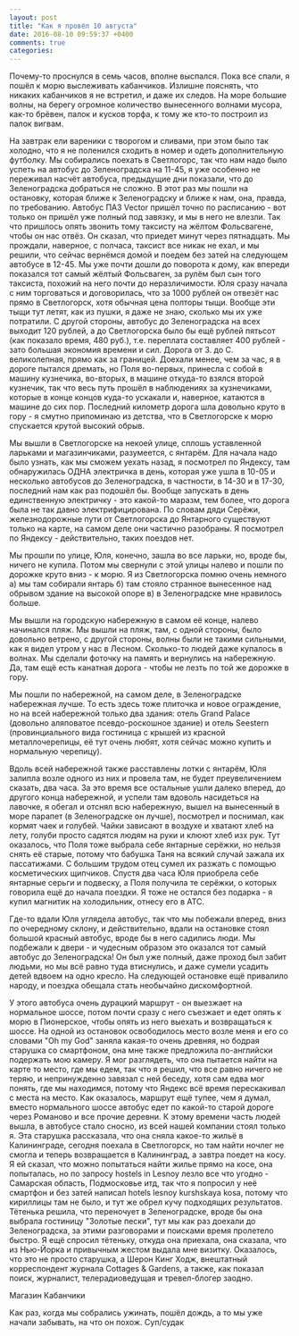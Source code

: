 ```yaml
---
layout: post
title: "Как я провёл 10 августа"
date: 2016-08-10 09:59:37 +0400
comments: true
categories: 
---
```

Почему-то проснулся в семь часов, вполне выспался. Пока все спали, я пошёл к морю выслеживать кабанчиков. Излишне пояснять, что никаких кабанчиков я не встретил, и даже их следов. На море большие волны, на берегу огромное количество вынесенного волнами мусора, как-то брёвен, палок и кусков торфа, к тому же кто-то построил из палок вигвам.

На завтрак ели вареники с творогом и сливами, при этом было так холодно, что я не поленился сходить в номер и одеть дополнительную футболку. Мы собирались поехать в Светлогорс, так что нам надо было успеть на автобус до Зеленоградска на 11-45, я уже особенно не переживал насчёт автобуса, предыдущие дни показали, что до Зеленоградска добраться не сложно. В этот раз мы пошли на остановку, которая ближе к Зеленоградску и ближе к нам, она, правда, по требованию. Автобус ПАЗ Vector пришёл точно по расписанию - вот только он пришёл уже полный под завязку, и мы в него не влезли. Так что пришлось опять звонить тому таксисту на жёлтом Фольсвагене, чтобы он нас отвёз. Он сказал, что приедет минут через пятнадцать. Мы прождали, наверное, с полчаса, таксист все никак не ехал, и мы решили, что сейчас вернёмся домой и поедем без затей на следующем автобусе в 12-45. Мы уже почти дошли до поворота к дому, как впереди показался тот самый жёлтый Фольсваген, за рулём был сын того таксиста, похожий на него почти до неразличимости. Юля сразу начала с ним торговаться и договорилась, что за 1000 рублей он отвезёт нас прямо в Светлогорск, хотя обычная цена полторы тыщи. Вообще эти тыщи тут летят, как из пушки, я даже не знаю, сколько мы их уже потратили. С другой стороны, автобус до Зеленоградска на всех выходит 120 рублей, а до Светлогорска было бы ещё рублей пятьсот (как показало время, 480 руб.), т.е. переплата составляет 400 рублей - зато большая экономия времени и сил. Дорога от З. до С. великолепная, прямо как за границей. Доехали менее, чем за час, я в дороге пытался дремать, но Поля во-первых, принесла с собой в машину кузнечика, во-вторых, в машине откуда-то взялся второй кузнечик, так что весь путь прошёл в наблюдениях за кузнечиками, которые в конце концов куда-то ускакали и, наверное, катаются в машине до сих пор. Последний километр дорога шла довольно круто в гору - я смутно припоминаю из детства, что в Светлогорске к морю спускается крутой высокий обрыв.

Мы вышли в Светлогорске на некоей улице, сплошь уставленной ларьками и магазинчиками, разумеется, с янтарём. Для начала надо было узнать, как мы сможем уехать назад, я посмотрел по Яндексу, там обнаружилась ОДНА электричка в день, которая уже ушла в 10-05 и несколько автобусов до Зеленоградска, в частности, в 14-30 и в 17-30, последний нам как раз подошёл бы. Вообще запускать в день единственную электричку - это какой-то маразм, тем более, что дорога была не так давно электрифицирована. По словам дяди Серёжи, железнодорожные пути от Светлогорска до Янтарного существуют только на карте, на самом деле они частично разобраны. Я посмотрел по Яндексу - действительно, таких поездов нет. 

Мы прошли по улице, Юля, конечно, зашла во все ларьки, но, вроде бы, ничего не купила. Потом мы свернули с этой улицы налево и пошли по дорожке круто вниз - к морю. Я из Светлогорска помню очень немного а) мы там собирали янтарь б) там стояло странное вынесенное над обрывом здание на высокой опоре в) в Зеленоградске мне нравилось больше.

Мы вышли на городскую набережную в самом её конце, налево начинался пляж. Мы вышли на пляж, там, с одной стороны, было довольно ветрено, с другой стороны, волны были не такими сильными, как я видел утром у нас в Лесном. Сколько-то людей даже купалось в волнах. Мы сделали фоточку на память и вернулись на набережную. Да, там ещё есть канатная дорога - чтобы не лезть по той же дорожке в гору.

Мы пошли по набережной, на самом деле, в Зеленоградске набережная лучше. То есть здесь тоже плиточка и новое ограждение, но на всей набережной только два здания: отель Grand Palace (довольно аляповатое псевдо-роскошное здание) и отель Seestern (провинциального вида гостиница с крышей из красной металлочерепицы, её тут очень любят, хотя сейчас можно купить и нормальную черепицу).

Вдоль всей набережной также расставлены лотки с янтарём, Юля залипла возле одного из них и провела там, не будет преувеличением сказать, два часа. За это время все остальные ушли далеко вперед, до другого конца набережной, и успели там вдоволь насидеться на лавочке, я обегал и отснял всю набережную, вышел на вынесенный в море парапет (в Зеленоградске он лучше), посмотрел и поснимал, как кормят чаек и голубей. Чайки зависают в воздухе и хватают хлеб на лету, голуби просто садятся людям на руки и клюют хлеб изх рук. Тут оказалось, что Поля тоже выбрала себе янтарные серёжки, но нельзя снять её старые, потому что бабушка Таня на всякий случай зажала их пассатижами. С большим трудом отец сумел их разжать с помощью косметических щипчиков. Спустя два часа Юля приобрела себе янтарные серьги и подвеску, а Поля получила те серёжки, о которых говорила ещё до начала поездки. Я тоже не остался без подарка - я купил магнитик на холодильник, отнесу его в АТС.










Где-то вдали Юля углядела автобус, так что мы побежали вперед, вниз по очередному склону, и действительно, вдали на остановке стоял большой красный автобус, вроде бы в него садились люди. Мы подбежали к двери - и чудесным образом это оказался тот самый автобус до Зеленоградска! Он был уже полный, даже проход был забит людьми, но мы всё равно туда втиснулись, и даже сумели усадить детей вдвоем на одно кресло. На следующей остановке ещё привалило народу, и поездка обещала стать необычайно дискомфортной.

У этого автобуса очень дурацкий маршрут - он выезжает на нормальное шоссе, потом почти сразу с него съезжает и едет опять к морю в Пионерское, чтобы опять из него выехать и возвращаться к шоссе. На одной из остановок освободилось место возле меня и его со словами "Oh my God" заняла какая-то очень древняя, но бодрая старушка со смартфоном, она мне также предложила по-английски подержать мою камеру. Я мог разглядеть, что она пытается найти на карте то место, где мы едем, так что я решил, что все равно ничего не теряю, и непринужденно завязал с ней беседу, хотя сам едва мог понять, где мы находимся, потому что Яндекс всё время перескакивал с места на место. Как оказалось, маршрут ещё тупее, чем я думал, вместо нормального шоссе автобус едет по какой-то старой дороге через Романово и все прочие деревни. К этому времени часть людей вышла, в автобусе стало сносно, из всей нашей компании стоял только я. Эта старушка рассказала, что она сняла какое-то жильё в Калининграде, сегодня поехала в Светлогорск, но там найти ночлег не смогла и теперь возвращается в Калининград, а завтра поедет на косу. Я ей сказал, что можно попытаться найти жилье прямо на косе, она попыталась, но по запросу hostels in Lesnoy лезло все что угодно - Самарская область, Подмосковье итд, так что я попросил у неё смартфон и без затей написал hotels lesnoy kurshskaya kosa, потому что кириллицы там не было, и тут же обрел кучу подходящих результатов. Тётенька решила, что переночует в Зеленоградске, вроде бы она выбрала гостиницу "Золотые пески", тут мы как раз доехали до Зеленоградска, за этими разговорами и поисками время пролетело быстро. Я ещё спросил тётеньку, откуда она приехала, она сказала, что из Нью-Йорка и привычным жестом выдала мне визитку. Оказалось, что это не просто старушка, а Шерон Кинг Ходж, внештатный корреспондент журнала Cottages & Gardens, а также, как показал поиск, журналист, телерадиоведущая и тревел-блогер заодно. 

Магазин
Кабанчики

Как раз, когда мы собрались ужинать, пошёл дождь, а то мы уже начали забывать, на что он похож.
Суп/судак